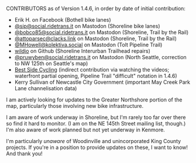 CONTRIBUTORS as of Version 1.4.6, in order by date of initial contribution:

* Erik H. on Facebook (Bothell bike lanes)
* [@sip@social.ridetrans.it](https://social.ridetrans.it/@sip) on Mastodon (Shoreline bike lanes)
* [@bobco85@social.ridetrans.it](https://social.ridetrans.it/@bobco85) on Mastodon (Shoreline, Trail by the Rail) 
* [@attoparsec@clacks.link](https://clacks.link/@attoparsec) on Mastodon (Shoreline, Trail by the Rail)
* [@MHowell@kolektiva.social](https://kolektiva.social/@MHowell) on Mastodon (Tolt Pipeline Trail)
* [wildjo](https://github.com/wildjo) on Github (Shoreline Interurban Trailhead repairs)
* [@pruwyben@social.ridetrans.it](https://social.ridetrans.it/@pruwyben) on Mastodon (North Seattle, correction to NW 125th on Seattle's map)
* [Best Side Cycling](https://www.youtube.com/@BestSideCycling) (indirect contribution via watching the videos; waterfront partial opening, Pipeline Trail "difficult" notation in 1.4.6)
* Kerry Sullivan of Newcastle City Government (important May Creek Park Lane channelisation data) 

I am actively looking for updates to the Greater Northshore
portion of the map, particularly those involving new bike
infrastructure.

I am aware of work underway in Shoreline, but I'm rarely
too far over there so find it hard to monitor. (I am on the
NE 145th Street mailing list, though.) I'm also aware of work
planned but not yet underway in Kenmore.

I'm particularly _unaware_ of Woodinville and unincorporated
King County projects. If you're in a position to provide updates
on these, I want to know! And thank you!
